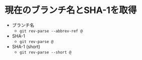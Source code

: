 # 現在のブランチ名とSHA-1を取得

- ブランチ名
    - `git rev-parse --abbrev-ref @`
- SHA-1
    - `git rev-parse @`
- SHA-1 (short)
    - `git rev-parse --short @`
